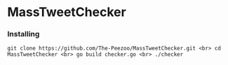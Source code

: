 # MassTweetChecker

<h3>Installing</h3>

```
git clone https://github.com/The-Peezoo/MassTweetChecker.git <br> cd MassTweetChecker <br> go build checker.go <br> ./checker
```
